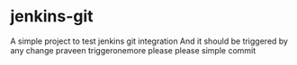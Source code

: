 # jenkins-git

A simple project to test jenkins git integration
And it should be triggered by any change
praveen
triggeronemore please please
simple commit
